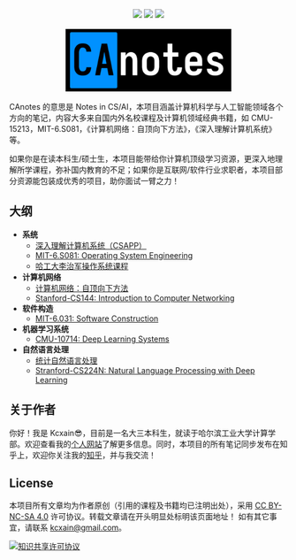 <div align="center">
    <a href="https://deconx.cn"> <img src="https://badgen.net/badge/CAnotes/在线阅读?icon="></a>
    <a href="https://github.com/kcxain/CAnotes"> <img src="https://badgen.net/github/stars/kcxain/CAnotes?icon=github"></a>
    <a href="https://github.com/kcxain/CAnotes"> <img src="https://badgen.net/github/forks/kcxain/CAnotes?icon=github"></a>
</div>
<br>

<div align="center">
    <img src="./_media/favicon.png" width="300px">
</div>


CAnotes 的意思是 Notes in CS/AI，本项目涵盖计算机科学与人工智能领域各个方向的笔记，内容大多来自国内外名校课程及计算机领域经典书籍，如 CMU-15213，MIT-6.S081，《计算机网络：自顶向下方法》，《深入理解计算机系统》 等。

如果你是在读本科生/硕士生，本项目能带给你计算机顶级学习资源，更深入地理解所学课程，弥补国内教育的不足；如果你是互联网/软件行业求职者，本项目部分资源能包装成优秀的项目，助你面试一臂之力！

## 大纲

- **系统**
    - [深入理解计算机系统（CSAPP）](/CSAPP/)
    - [MIT-6.S081: Operating System Engineering](/Operating-System/MIT-6.S081/)
    - [哈工大李治军操作系统课程](/Operating-System/HIT-OSLab/)
- **计算机网络**
    - [计算机网络：自顶向下方法](/Computer-Network/A-Top-Down-Approach/)
    - [Stanford-CS144: Introduction to Computer Networking](/Computer-Network/Stanford-CS144/)
- **软件构造**
    - [MIT-6.031: Software Construction](/Software-Construction/)
- **机器学习系统**
    - [CMU-10714: Deep Learning Systems](/Deep-Learning-Systems/)
- **自然语言处理**
    - [统计自然语言处理](/NLP-with-Statistical-Methods/)
    - [Stranford-CS224N: Natural Language Processing with Deep Learning](/NLP-with-Deep-Learning/)

## 关于作者

你好！我是 Kcxain😎，目前是一名大三本科生，就读于哈尔滨工业大学计算学部。欢迎查看我的[个人网站](https://kcxain.github.io)了解更多信息。同时，本项目的所有笔记同步发布在知乎上，欢迎你关注我的[知乎](https://www.zhihu.com/people/deconx)，并与我交流！

## License

本项目所有文章均为作者原创（引用的课程及书籍均已注明出处），采用 [CC BY-NC-SA 4.0](https://creativecommons.org/licenses/by-nc-sa/4.0/) 许可协议。转载文章请在开头明显处标明该页面地址！
如有其它事宜，请联系 kcxain@gmail.com。

<a rel="license" href="http://creativecommons.org/licenses/by-nc-sa/4.0/"><img alt="知识共享许可协议" style="border-width:0" src="https://i.creativecommons.org/l/by-nc-sa/4.0/88x31.png" /></a>
